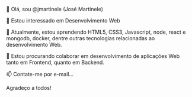 👋 Olá, sou @jmartinele (José Martinele)

👀 Estou interessado em Desenvolvimento Web

🌱 Atualmente, estou aprendendo HTML5, CSS3, Javascript, node, react e mongodb, docker, dentre outras tecnologias relacionadas ao desenvolvimento Web.

💞️ Estou procurando colaborar em desenvolvimento de aplicações Web tanto em Frontend, quanto em Backend.

📫 Contate-me por e-mail...

Agradeço a todos!


<!---
jmartinele/jmartinele is a ✨ special ✨ repository because its `README.md` (this file) appears on your GitHub profile.
You can click the Preview link to take a look at your changes.
--->
